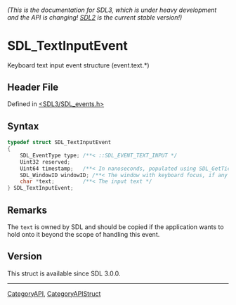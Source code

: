 ###### (This is the documentation for SDL3, which is under heavy development and the API is changing! [SDL2](https://wiki.libsdl.org/SDL2/) is the current stable version!)
# SDL_TextInputEvent

Keyboard text input event structure (event.text.*)

## Header File

Defined in [<SDL3/SDL_events.h>](https://github.com/libsdl-org/SDL/blob/main/include/SDL3/SDL_events.h)

## Syntax

```c
typedef struct SDL_TextInputEvent
{
    SDL_EventType type; /**< ::SDL_EVENT_TEXT_INPUT */
    Uint32 reserved;
    Uint64 timestamp;   /**< In nanoseconds, populated using SDL_GetTicksNS() */
    SDL_WindowID windowID; /**< The window with keyboard focus, if any */
    char *text;         /**< The input text */
} SDL_TextInputEvent;
```

## Remarks

The `text` is owned by SDL and should be copied if the application wants to
hold onto it beyond the scope of handling this event.

## Version

This struct is available since SDL 3.0.0.

----
[CategoryAPI](CategoryAPI), [CategoryAPIStruct](CategoryAPIStruct)

